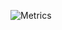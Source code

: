 ![Metrics](https://metrics.lecoq.io/Vee-Git?template=classic&languages=1&pagespeed=1&languages.colors=github&languages.threshold=0%25&pagespeed.url=https%3A%2F%2Fsite.falt.ml&pagespeed.detailed=false&pagespeed.screenshot=true&config.timezone=Europe%2FAmsterdam&config.animated=true)
